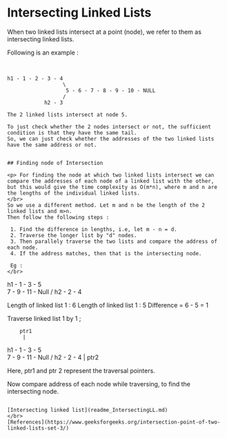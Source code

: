 # Intersecting Linked Lists

<p>When two linked lists intersect at a point (node), we refer to them as intersecting linked lists.

Following is an example : </p>
</br>

```
h1 - 1 - 2 - 3 - 4
                  \
                   5 - 6 - 7 - 8 - 9 - 10 - NULL
                  /
            h2 - 3

The 2 linked lists intersect at node 5. 

To just check whether the 2 nodes intersect or not, the sufficient condition is that they have the same tail.  
So, we can just check whether the addresses of the two linked lists have the same address or not.
  

## Finding node of Intersection

<p> For finding the node at which two linked lists intersect we can compare the addresses of each node of a linked list with the other, but this would give the time complexity as O(m*n), where m and n are the lengths of the individual linked lists.
</br>
So we use a different method. Let m and n be the length of the 2 linked lists and m>n.
Then follow the following steps : 
 
 1. Find the difference in lengths, i.e, let m - n = d.
 2. Traverse the longer list by "d" nodes.
 3. Then parallely traverse the two lists and compare the address of each node.
 4. If the address matches, then that is the intersecting node.

 Eg :
</br>
```
h1 - 1 - 3 - 5 
              \
               7 - 9 - 11 - Null
              /
    h2 - 2 - 4

Length of linked list 1 : 6
Length of linked list 1 : 5
Difference = 6 - 5 = 1

Traverse linked list 1 by 1 ;

        ptr1
         |
h1 - 1 - 3 - 5 
              \
               7 - 9 - 11 - Null
              /
    h2 - 2 - 4
         |
        ptr2

Here, ptr1 and ptr 2 represent the traversal pointers.

Now compare address of each node while traversing, to find the intersecting node.

```

[Intersecting linked list](readme_IntersectingLL.md)
</br>
[References](https://www.geeksforgeeks.org/intersection-point-of-two-linked-lists-set-3/)
